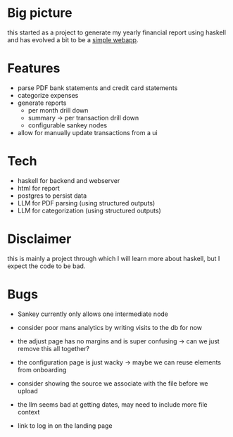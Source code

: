 # Big picture

this started as a project to generate my yearly financial report using haskell
and has evolved a bit to be a [simple webapp](https://myfinancereport.com/).

# Features

- parse PDF bank statements and credit card statements
- categorize expenses
- generate reports
  - per month drill down
  - summary -> per transaction drill down
  - configurable sankey nodes
- allow for manually update transactions from a ui

# Tech

- haskell for backend and webserver
- html for report
- postgres to persist data
- LLM for PDF parsing (using structured outputs)
- LLM for categorization (using structured outputs)

# Disclaimer

this is mainly a project through which I will learn more about haskell, but I expect the code to be bad.

# Bugs

- Sankey currently only allows one intermediate node
- consider poor mans analytics by writing visits to the db for now

- the adjust page has no margins and is super confusing
  -> can we just remove this all together?

- the configuration page is just wacky
  -> maybe we can reuse elements from onboarding

- consider showing the source we associate with the file before we upload
- the llm seems bad at getting dates, may need to include more file context
- link to log in on the landing page
